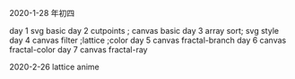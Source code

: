 2020-1-28  年初四

day 1 svg basic
day 2 cutpoints ; canvas basic
day 3 array sort; svg style
day 4 canvas filter ;lattice ;color
day 5 canvas fractal-branch
day 6 canvas fractal-color
day 7 canvas fractal-ray


2020-2-26 lattice anime